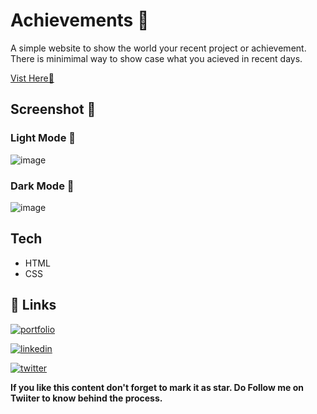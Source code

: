 # Achievements 🎉
A simple website to show the world your recent project or achievement. There is minimimal way to show case what you acieved in recent days.

[Vist Here🚀](https://shubhamashish33.github.io/Achievements/)

## Screenshot 📱
### Light Mode 🤍
![image](https://user-images.githubusercontent.com/78084828/145984970-d6045ffb-e1a7-4a5e-8ae6-2237d1993206.png)

### Dark Mode 🖤
![image](https://user-images.githubusercontent.com/78084828/145984828-a0b396f0-d13d-47fe-b48b-352c73bc9f07.png)

## Tech
- HTML
- CSS

## 🔗 Links
[![portfolio](https://img.shields.io/badge/my_portfolio-000?style=for-the-badge&logo=ko-fi&logoColor=white)](https://shubhamashish33.github.io/aboutmev2/)

[![linkedin](https://img.shields.io/badge/linkedin-0A66C2?style=for-the-badge&logo=linkedin&logoColor=white)](https://www.linkedin.com/in/shubham-ashish-81a6a01b2/)

[![twitter](https://img.shields.io/badge/twitter-1DA1F2?style=for-the-badge&logo=twitter&logoColor=white)](https://twitter.com/imaashish_)

**If you like this content don't forget to mark it as star. Do Follow me on Twiiter to know behind the process.** 
